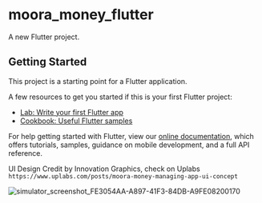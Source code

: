# moora_money_flutter

A new Flutter project.

## Getting Started

This project is a starting point for a Flutter application.

A few resources to get you started if this is your first Flutter project:

- [Lab: Write your first Flutter app](https://flutter.dev/docs/get-started/codelab)
- [Cookbook: Useful Flutter samples](https://flutter.dev/docs/cookbook)

For help getting started with Flutter, view our
[online documentation](https://flutter.dev/docs), which offers tutorials,
samples, guidance on mobile development, and a full API reference.

UI Design Credit by Innovation Graphics, check on Uplabs `https://www.uplabs.com/posts/moora-money-managing-app-ui-concept`

![simulator_screenshot_FE3054AA-A897-41F3-84DB-A9FE08200170](https://user-images.githubusercontent.com/47887636/166114991-6b951622-27b3-4cb5-a290-d2adb1b296b0.png)
